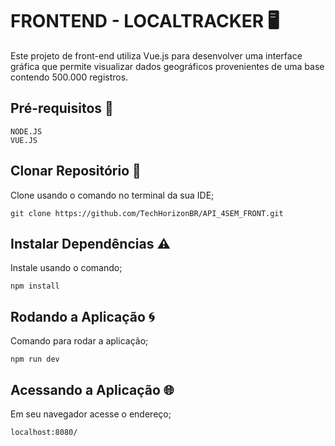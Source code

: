 # FRONTEND - LOCALTRACKER 🖥️

Este projeto de front-end utiliza Vue.js para desenvolver uma interface gráfica que permite visualizar dados geográficos provenientes de uma base contendo 500.000 registros.

## Pré-requisitos 🧰
```
NODE.JS
VUE.JS
```
## Clonar Repositório 🟰

Clone usando o comando no terminal da sua IDE; 
```
git clone https://github.com/TechHorizonBR/API_4SEM_FRONT.git
```

## Instalar Dependências ⚠️

Instale usando o comando;
```
npm install
```

## Rodando a Aplicação 🌀

Comando para rodar a aplicação;
```
npm run dev
```

## Acessando a Aplicação 🌐

Em seu navegador acesse o endereço;
```
localhost:8080/
```
